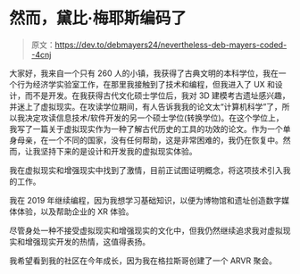 # 然而，黛比·梅耶斯编码了

> 原文：<https://dev.to/debmayers24/nevertheless-deb-mayers-coded--4cnj>

大家好，我来自一个只有 260 人的小镇，我获得了古典文明的本科学位，我在一个行为经济学实验室工作，在那里我接触到了技术和编程，但我进入了 UX 和设计，而不是开发。在我获得古代文化硕士学位后，我对 3D 建模考古遗址感兴趣，并迷上了虚拟现实。在攻读学位期间，有人告诉我我的论文太“计算机科学”了，所以我决定攻读信息技术/软件开发的另一个硕士学位(转换学位)。在这个学位上，我写了一篇关于虚拟现实作为一种了解古代历史的工具的功效的论文。作为一个单身母亲，在一个不同的国家，没有任何帮助，这是非常困难的，我仍在恢复中。然而，让我坚持下来的是设计和开发我的虚拟现实体验。

我在虚拟现实和增强现实中找到了激情，目前正试图证明概念，将这项技术引入我的工作。

我在 2019 年继续编程，因为我想学习基础知识，以便为博物馆和遗址创造数字媒体体验，以及帮助企业的 XR 体验。

尽管身处一种不接受虚拟现实和增强现实的文化中，但我仍然继续追求我对虚拟现实和增强现实开发的热情，这值得表扬。

我希望看到我的社区在今年成长，因为我在格拉斯哥创建了一个 ARVR 聚会。